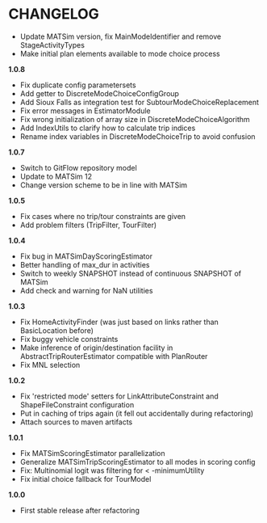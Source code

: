 # CHANGELOG

- Update MATSim version, fix MainModeIdentifier and remove StageActivityTypes
- Make initial plan elements available to mode choice process

**1.0.8**

- Fix duplicate config parametersets
- Add getter to DiscreteModeChoiceConfigGroup
- Add Sioux Falls as integration test for SubtourModeChoiceReplacement
- Fix error messages in EstimatorModule
- Fix wrong initialization of array size in DiscreteModeChoiceAlgorithm
- Add IndexUtils to clarify how to calculate trip indices
- Rename index variables in DiscreteModeChoiceTrip to avoid confusion

**1.0.7**

- Switch to GitFlow repository model
- Update to MATSim 12
- Change version scheme to be in line with MATSim

**1.0.5**

- Fix cases where no trip/tour constraints are given
- Add problem filters (TripFilter, TourFilter)

**1.0.4**

- Fix bug in MATSimDayScoringEstimator
- Better handling of max_dur in activities
- Switch to weekly SNAPSHOT instead of continuous SNAPSHOT of MATSim
- Add check and warning for NaN utilities

**1.0.3**

- Fix HomeActivityFinder (was just based on links rather than BasicLocation before)
- Fix buggy vehicle constraints
- Make inference of origin/destination facility in AbstractTripRouterEstimator compatible with PlanRouter
- Fix MNL selection

**1.0.2**

- Fix 'restricted mode' setters for LinkAttributeConstraint and ShapeFileConstraint configuration
- Put in caching of trips again (it fell out accidentally during refactoring)
- Attach sources to maven artifacts

**1.0.1**

- Fix MATSimScoringEstimator parallelization
- Generalize MATSimTripScoringEstimator to all modes in scoring config
- Fix: Multinomial logit was filtering for < -minimumUtility
- Fix initial choice fallback for TourModel

**1.0.0**

- First stable release after refactoring
